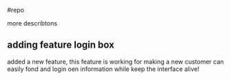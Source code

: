#repo

more describtons

## adding feature login box
added a new feature, this feature is working for making a new customer can easily fond and login oen information while keep the interface alive!

